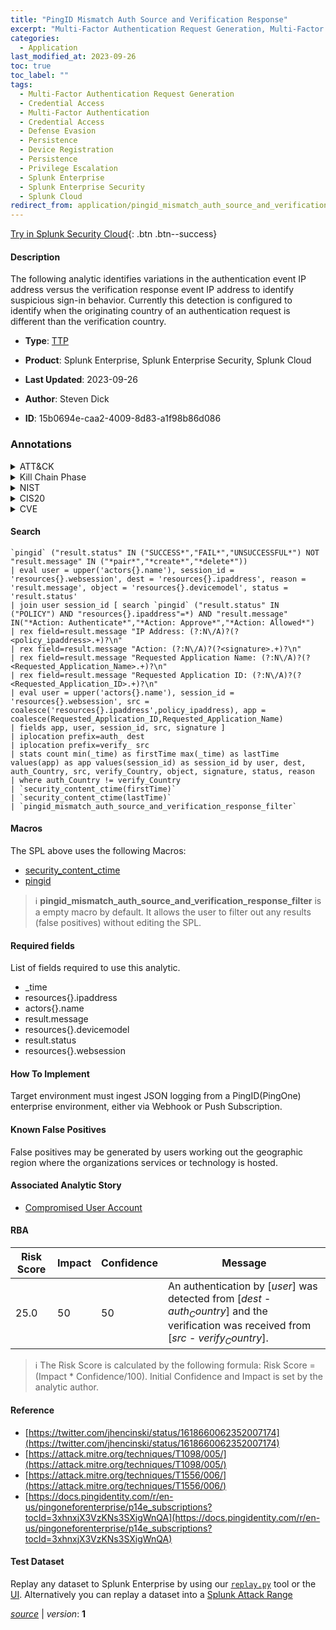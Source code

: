 ```yaml
---
title: "PingID Mismatch Auth Source and Verification Response"
excerpt: "Multi-Factor Authentication Request Generation, Multi-Factor Authentication, Device Registration"
categories:
  - Application
last_modified_at: 2023-09-26
toc: true
toc_label: ""
tags:
  - Multi-Factor Authentication Request Generation
  - Credential Access
  - Multi-Factor Authentication
  - Credential Access
  - Defense Evasion
  - Persistence
  - Device Registration
  - Persistence
  - Privilege Escalation
  - Splunk Enterprise
  - Splunk Enterprise Security
  - Splunk Cloud
redirect_from: application/pingid_mismatch_auth_source_and_verification_response/
---
```




[Try in Splunk Security Cloud](https://www.splunk.com/en_us/cyber-security.html){: .btn .btn--success}

#### Description

The following analytic identifies variations in the authentication event IP address versus the verification response event IP address to identify suspicious sign-in behavior. Currently this detection is configured to identify when the originating country of an authentication request is different than the verification country.

- **Type**: [TTP](https://github.com/splunk/security_content/wiki/Detection-Analytic-Types)
- **Product**: Splunk Enterprise, Splunk Enterprise Security, Splunk Cloud

- **Last Updated**: 2023-09-26
- **Author**: Steven Dick
- **ID**: 15b0694e-caa2-4009-8d83-a1f98b86d086

### Annotations
<details>
  <summary>ATT&CK</summary>

<div markdown="1">

#### [ATT&CK](https://attack.mitre.org/)

| ID          | Technique   | Tactic         |
| ----------- | ----------- |--------------- |
| [T1621](https://attack.mitre.org/techniques/T1621/) | Multi-Factor Authentication Request Generation | Credential Access |

| [T1556.006](https://attack.mitre.org/techniques/T1556/006/) | Multi-Factor Authentication | Credential Access, Defense Evasion, Persistence |

| [T1098.005](https://attack.mitre.org/techniques/T1098/005/) | Device Registration | Persistence, Privilege Escalation |

</div>
</details>


<details>
  <summary>Kill Chain Phase</summary>

<div markdown="1">

* Exploitation
* Installation


</div>
</details>


<details>
  <summary>NIST</summary>

<div markdown="1">

* DE.CM



</div>
</details>

<details>
  <summary>CIS20</summary>

<div markdown="1">

* CIS 10



</div>
</details>

<details>
  <summary>CVE</summary>

<div markdown="1">


</div>
</details>


#### Search

```
`pingid` ("result.status" IN ("SUCCESS*","FAIL*","UNSUCCESSFUL*") NOT "result.message" IN ("*pair*","*create*","*delete*")) 
| eval user = upper('actors{}.name'), session_id = 'resources{}.websession', dest = 'resources{}.ipaddress', reason = 'result.message', object = 'resources{}.devicemodel', status = 'result.status' 
| join user session_id [ search `pingid` ("result.status" IN ("POLICY") AND "resources{}.ipaddress"=*) AND "result.message" IN("*Action: Authenticate*","*Action: Approve*","*Action: Allowed*") 
| rex field=result.message "IP Address: (?:N\/A)?(?<policy_ipaddress>.+)?\n" 
| rex field=result.message "Action: (?:N\/A)?(?<signature>.+)?\n" 
| rex field=result.message "Requested Application Name: (?:N\/A)?(?<Requested_Application_Name>.+)?\n" 
| rex field=result.message "Requested Application ID: (?:N\/A)?(?<Requested_Application_ID>.+)?\n" 
| eval user = upper('actors{}.name'), session_id = 'resources{}.websession', src = coalesce('resources{}.ipaddress',policy_ipaddress), app = coalesce(Requested_Application_ID,Requested_Application_Name) 
| fields app, user, session_id, src, signature ] 
| iplocation prefix=auth_ dest 
| iplocation prefix=verify_ src 
| stats count min(_time) as firstTime max(_time) as lastTime values(app) as app values(session_id) as session_id by user, dest, auth_Country, src, verify_Country, object, signature, status, reason 
| where auth_Country != verify_Country 
| `security_content_ctime(firstTime)` 
| `security_content_ctime(lastTime)` 
| `pingid_mismatch_auth_source_and_verification_response_filter`
```

#### Macros
The SPL above uses the following Macros:
* [security_content_ctime](https://github.com/splunk/security_content/blob/develop/macros/security_content_ctime.yml)
* [pingid](https://github.com/splunk/security_content/blob/develop/macros/pingid.yml)

> :information_source:
> **pingid_mismatch_auth_source_and_verification_response_filter** is a empty macro by default. It allows the user to filter out any results (false positives) without editing the SPL.



#### Required fields
List of fields required to use this analytic.
* _time
* resources{}.ipaddress
* actors{}.name
* result.message
* resources{}.devicemodel
* result.status
* resources{}.websession



#### How To Implement
Target environment must ingest JSON logging from a PingID(PingOne) enterprise environment, either via Webhook or Push Subscription.
#### Known False Positives
False positives may be generated by users working out the geographic region where the organizations services or technology is hosted.

#### Associated Analytic Story
* [Compromised User Account](/stories/compromised_user_account)




#### RBA

| Risk Score  | Impact      | Confidence   | Message      |
| ----------- | ----------- |--------------|--------------|
| 25.0 | 50 | 50 | An authentication by [$user$] was detected from [$dest$ - $auth_Country$] and the verification was received from [$src$ - $verify_Country$]. |


> :information_source:
> The Risk Score is calculated by the following formula: Risk Score = (Impact * Confidence/100). Initial Confidence and Impact is set by the analytic author.


#### Reference

* [https://twitter.com/jhencinski/status/1618660062352007174](https://twitter.com/jhencinski/status/1618660062352007174)
* [https://attack.mitre.org/techniques/T1098/005/](https://attack.mitre.org/techniques/T1098/005/)
* [https://attack.mitre.org/techniques/T1556/006/](https://attack.mitre.org/techniques/T1556/006/)
* [https://docs.pingidentity.com/r/en-us/pingoneforenterprise/p14e_subscriptions?tocId=3xhnxjX3VzKNs3SXigWnQA](https://docs.pingidentity.com/r/en-us/pingoneforenterprise/p14e_subscriptions?tocId=3xhnxjX3VzKNs3SXigWnQA)



#### Test Dataset
Replay any dataset to Splunk Enterprise by using our [`replay.py`](https://github.com/splunk/attack_data#using-replaypy) tool or the [UI](https://github.com/splunk/attack_data#using-ui).
Alternatively you can replay a dataset into a [Splunk Attack Range](https://github.com/splunk/attack_range#replay-dumps-into-attack-range-splunk-server)




[*source*](https://github.com/splunk/security_content/tree/develop/detections/application/pingid_mismatch_auth_source_and_verification_response.yml) \| *version*: **1**